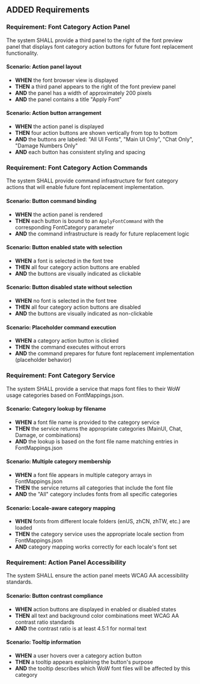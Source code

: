 ## ADDED Requirements

### Requirement: Font Category Action Panel
The system SHALL provide a third panel to the right of the font preview panel that displays font category action buttons for future font replacement functionality.

#### Scenario: Action panel layout
- **WHEN** the font browser view is displayed
- **THEN** a third panel appears to the right of the font preview panel
- **AND** the panel has a width of approximately 200 pixels
- **AND** the panel contains a title "Apply Font"

#### Scenario: Action button arrangement
- **WHEN** the action panel is displayed
- **THEN** four action buttons are shown vertically from top to bottom
- **AND** the buttons are labeled: "All UI Fonts", "Main UI Only", "Chat Only", "Damage Numbers Only"
- **AND** each button has consistent styling and spacing

### Requirement: Font Category Action Commands
The system SHALL provide command infrastructure for font category actions that will enable future font replacement implementation.

#### Scenario: Button command binding
- **WHEN** the action panel is rendered
- **THEN** each button is bound to an `ApplyFontCommand` with the corresponding FontCategory parameter
- **AND** the command infrastructure is ready for future replacement logic

#### Scenario: Button enabled state with selection
- **WHEN** a font is selected in the font tree
- **THEN** all four category action buttons are enabled
- **AND** the buttons are visually indicated as clickable

#### Scenario: Button disabled state without selection
- **WHEN** no font is selected in the font tree
- **THEN** all four category action buttons are disabled
- **AND** the buttons are visually indicated as non-clickable

#### Scenario: Placeholder command execution
- **WHEN** a category action button is clicked
- **THEN** the command executes without errors
- **AND** the command prepares for future font replacement implementation (placeholder behavior)

### Requirement: Font Category Service
The system SHALL provide a service that maps font files to their WoW usage categories based on FontMappings.json.

#### Scenario: Category lookup by filename
- **WHEN** a font file name is provided to the category service
- **THEN** the service returns the appropriate categories (MainUI, Chat, Damage, or combinations)
- **AND** the lookup is based on the font file name matching entries in FontMappings.json

#### Scenario: Multiple category membership
- **WHEN** a font file appears in multiple category arrays in FontMappings.json
- **THEN** the service returns all categories that include the font file
- **AND** the "All" category includes fonts from all specific categories

#### Scenario: Locale-aware category mapping
- **WHEN** fonts from different locale folders (enUS, zhCN, zhTW, etc.) are loaded
- **THEN** the category service uses the appropriate locale section from FontMappings.json
- **AND** category mapping works correctly for each locale's font set

### Requirement: Action Panel Accessibility
The system SHALL ensure the action panel meets WCAG AA accessibility standards.

#### Scenario: Button contrast compliance
- **WHEN** action buttons are displayed in enabled or disabled states
- **THEN** all text and background color combinations meet WCAG AA contrast ratio standards
- **AND** the contrast ratio is at least 4.5:1 for normal text

#### Scenario: Tooltip information
- **WHEN** a user hovers over a category action button
- **THEN** a tooltip appears explaining the button's purpose
- **AND** the tooltip describes which WoW font files will be affected by this category
